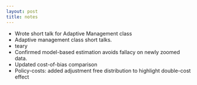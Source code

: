 ```yaml
---
layout: post
title: notes
---
```


* Wrote short talk for Adaptive Management class
* Adaptive management class short talks.
* teary
* Confirmed model-based estimation avoids fallacy on newly zoomed data.
* Updated cost-of-bias comparison
* Policy-costs: added adjustment free distribution to highlight double-cost effect
